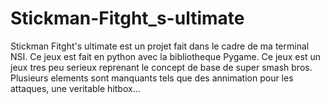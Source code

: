 # Stickman-Fitght_s-ultimate
Stickman Fitght's ultimate est un projet fait dans le cadre de ma terminal NSI.
Ce jeux est fait en python avec la bibliotheque Pygame.
Ce jeux est un jeux tres peu serieux reprenant le concept de base de super smash bros.
Plusieurs elements sont manquants tels que des annimation pour les attaques, une veritable hitbox...

